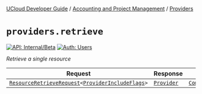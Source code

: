 [UCloud Developer Guide](/docs/developer-guide/README.md) / [Accounting and Project Management](/docs/developer-guide/accounting-and-projects/README.md) / [Providers](/docs/developer-guide/accounting-and-projects/providers.md)

# `providers.retrieve`

[![API: Internal/Beta](https://img.shields.io/static/v1?label=API&message=Internal/Beta&color=red&style=flat-square)](/docs/developer-guide/core/api-conventions.md)
[![Auth: Users](https://img.shields.io/static/v1?label=Auth&message=Users&color=informational&style=flat-square)](/docs/developer-guide/core/types.md#role)


_Retrieve a single resource_

| Request | Response | Error |
|---------|----------|-------|
|<code><a href='/docs/reference/dk.sdu.cloud.accounting.api.providers.ResourceRetrieveRequest.md'>ResourceRetrieveRequest</a>&lt;<a href='#providerincludeflags'>ProviderIncludeFlags</a>&gt;</code>|<code><a href='#provider'>Provider</a></code>|<code><a href='/docs/reference/dk.sdu.cloud.CommonErrorMessage.md'>CommonErrorMessage</a></code>|



